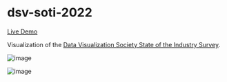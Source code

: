 # dsv-soti-2022

[Live Demo](https://main--tranquil-blancmange-bf568b.netlify.app/)

Visualization of the [Data Visualization Society State of the Industry Survey](https://www.datavisualizationsociety.org/soti-challenge-2022).

![image](https://user-images.githubusercontent.com/68416/231660831-e77600e2-8518-442d-be5a-91fa3269e66a.png)

![image](https://user-images.githubusercontent.com/68416/231660842-d08b92cd-23c7-4886-a36e-ed94c34d1e5d.png)
